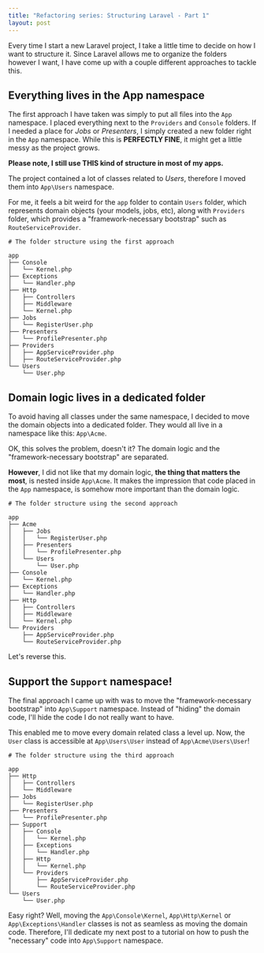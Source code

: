 ```yaml
---
title: "Refactoring series: Structuring Laravel - Part 1"
layout: post
---
```


Every time I start a new Laravel project, I take a little time to decide on how I want to structure it. Since Laravel allows me to organize the folders however I want, I have come up with a couple different approaches to tackle this.

## Everything lives in the App namespace

The first approach I have taken was simply to put all files into the `App` namespace. I placed everything next to the `Providers` and `Console` folders. If I needed a place for _Jobs_ or _Presenters_, I simply created a new folder right in the `App` namespace. While this is **PERFECTLY FINE**, it might get a little messy as the project grows.

**Please note, I still use THIS kind of structure in most of my apps.**

The project contained a lot of classes related to _Users_, therefore I moved them into `App\Users` namespace.

For me, it feels a bit weird for the `app` folder to contain `Users` folder, which represents domain objects (your models, jobs, etc), along with `Providers` folder, which provides a "framework-necessary bootstrap" such as `RouteServiceProvider`.

```
# The folder structure using the first approach

app
├── Console
│   └── Kernel.php
├── Exceptions
│   └── Handler.php
├── Http
│   ├── Controllers
│   ├── Middleware
│   └── Kernel.php
├── Jobs
│   └── RegisterUser.php
├── Presenters
│   └── ProfilePresenter.php
├── Providers
│   ├── AppServiceProvider.php
│   ├── RouteServiceProvider.php
└── Users
    └── User.php
```

## Domain logic lives in a dedicated folder

To avoid having all classes under the same namespace, I decided to move the domain objects into a dedicated folder. They would all live in a namespace like this: `App\Acme`.

OK, this solves the problem, doesn't it? The domain logic and the "framework-necessary bootstrap" are separated.

**However**, I did not like that my domain logic, **the thing that matters the most**, is nested inside `App\Acme`. It makes the impression that code placed in the `App` namespace, is somehow more important than the domain logic.

```
# The folder structure using the second approach

app
├── Acme
│   ├── Jobs
│   │   └── RegisterUser.php
│   ├── Presenters
│   │   └── ProfilePresenter.php
│   └── Users
│       └── User.php
├── Console
│   └── Kernel.php
├── Exceptions
│   └── Handler.php
├── Http
│   ├── Controllers
│   ├── Middleware
│   └── Kernel.php
└── Providers
    ├── AppServiceProvider.php
    └── RouteServiceProvider.php
```

Let's reverse this.

## Support the `Support` namespace!

The final approach I came up with was to move the "framework-necessary bootstrap" into `App\Support` namespace. Instead of "hiding" the domain code, I'll hide the code I do not really want to have.

This enabled me to move every domain related class a level up. Now, the `User` class is accessible at `App\Users\User` instead of `App\Acme\Users\User`!

```
# The folder structure using the third approach

app
├── Http
│   ├── Controllers
│   └── Middleware
├── Jobs
│   └── RegisterUser.php
├── Presenters
│   └── ProfilePresenter.php
├── Support
│   ├── Console
│   │   └── Kernel.php
│   ├── Exceptions
│   │   └── Handler.php
│   ├── Http
│   │   └── Kernel.php
│   └── Providers
│       ├── AppServiceProvider.php
│       └── RouteServiceProvider.php
└── Users
    └── User.php
```

Easy right? Well, moving the `App\Console\Kernel`, `App\Http\Kernel` or `App\Exceptions\Handler` classes is not as seamless as moving the domain code. Therefore, I'll dedicate my next post to a tutorial on how to push the "necessary" code into `App\Support` namespace.
